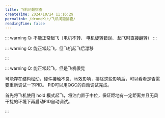 ```yaml
---
title: 飞机问题排查
createTime: 2024/10/24 11:16:29
permalink: /droneKit/飞机问题排查/
readingTime: false
---
```


::: warning Q: 不能正常起飞（电机不转、 电机旋转错误、 起飞时直接翻转）
<LinkCard icon="twemoji:astonished-face" title="需要检查遥控器是否校准、电机设置是否正确" href="/droneKit/飞机问题排查/使用QGC进行飞行器设置/#测试螺旋桨" > </LinkCard>
:::

::: warning Q: 能正常起飞，但飞机起飞后漂移

<LinkCard icon="twemoji:astonished-face" title="需要检查遥控器、陀螺仪、加速度计、地平线是否校准" href="/droneKit/飞机问题排查/使用QGC进行飞行器设置/#进行陀螺仪校准" > </LinkCard>
:::

::: warning Q: 能正常起飞，但是飞机很晃

可能存在结构松动，硬件接触不良、地效影响，排除这些影响后，可以看看是否需要重新调试一下PID。
PID可以用QGC的自动调试完成。

首先将飞机使用 hold 模式起飞，将油门置于中位，保证距地有一定距离并且无风干扰的环境下再启动PID自动调试。
<!-- TODO(Derkai): 这里缺一个PID自动调试的教程 -->

:::




